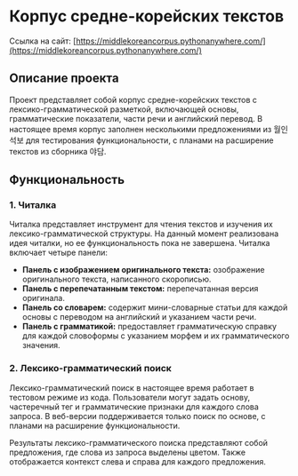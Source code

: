 # Корпус средне-корейских текстов
Ссылка на сайт: [https://middlekoreancorpus.pythonanywhere.com/](https://middlekoreancorpus.pythonanywhere.com/)

## Описание проекта
Проект представляет собой корпус средне-корейских текстов с лексико-грамматической разметкой, включающей основы, грамматические показатели, части речи и английский перевод. В настоящее время корпус заполнен несколькими предложениями из 월인석보 для тестирования функциональности, с планами на расширение текстов из сборника 야담.

## Функциональность
### 1. Читалка
Читалка представляет инструмент для чтения текстов и изучения их лексико-грамматической структуры. На данный момент реализована идея читалки, но ее функциональность пока не завершена. Читалка включает четыре панели:

- **Панель с изображением оригинального текста:** озображение оригинального текста, написанного скорописью.
- **Панель с перепечатанным текстом:** перепечатанная версия оригинала.
- **Панель со словарем:** содержит мини-словарные статьи для каждой основы с переводом на английский и указанием части речи.
- **Панель с грамматикой:** предоставляет грамматическую справку для каждой словоформы с указанием морфем и их грамматического значения.
### 2. Лексико-грамматический поиск
Лексико-грамматический поиск в настоящее время работает в тестовом режиме из кода. Пользователи могут задать основу, частеречный тег и грамматические признаки для каждого слова запроса. В веб-версии поддерживается только поиск по основе, с планами на расширение функциональности.

Результаты лексико-грамматического поиска представляют собой предложения, где слова из запроса выделены цветом. Также отображается контекст слева и справа для каждого предложения.
